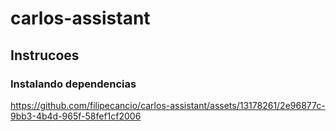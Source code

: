 # carlos-assistant

## Instrucoes

### Instalando dependencias

https://github.com/filipecancio/carlos-assistant/assets/13178261/2e96877c-9bb3-4b4d-965f-58fef1cf2006
